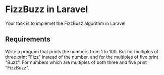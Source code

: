 # FizzBuzz in Laravel

Your task is to implemet the FizzBuzz algorithm in Laravel.

## Requirements

Write a program that prints the numbers from 1 to 100.
But for multiples of three print "Fizz" instead of the number,
and for the multiples of five print "Buzz". 
For numbers which are multiples of both three and five print "FizzBuzz".
